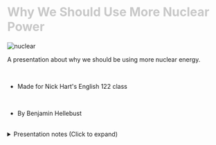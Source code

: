 <div class = "centered"><h1 style="color:#c8c8c8">Why We Should Use More Nuclear Power</h1></div>

![nuclear](https://user-images.githubusercontent.com/95508525/167943431-eb89bf18-4861-4f06-92d8-390acdae3e40.jpg)<br>

A presentation about why we should be using more nuclear energy.

<br>

* Made for Nick Hart's English 122 class

<br>

* By Benjamin Hellebust 

<br>

<div class = "centered">
<details style="text-align:left">
  <summary class="centered">Presentation notes (Click to expand)</summary>
  
  ```
  1. Introduce self
  2. Introduce proposal
  ```
</details>
</div>

